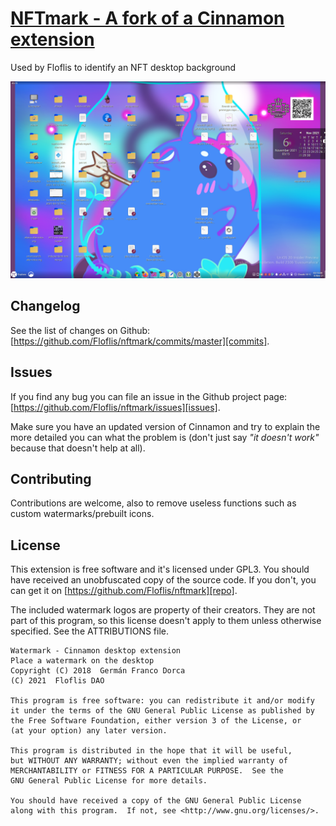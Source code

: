 # [NFTmark - A fork of a Cinnamon extension][repo]

Used by Floflis to identify an NFT desktop background

[![Screenshot](screenshot.png)][repo]

## Changelog
See the list of changes on Github:  [https://github.com/Floflis/nftmark/commits/master][commits].

## Issues
If you find any bug you can file an issue in the Github project page: [https://github.com/Floflis/nftmark/issues][issues].

Make sure you have an updated version of Cinnamon and try to explain the more detailed you can what the problem is (don't just say _"it doesn't work"_ because that doesn't help at all).

## Contributing
Contributions are welcome, also to remove useless functions such as custom watermarks/prebuilt icons.

## License
This extension is free software and it's licensed under GPL3.
You should have received an unobfuscated copy of the source code. If you don't, you can get it on [https://github.com/Floflis/nftmark][repo].

The included watermark logos are property of their creators. They are not part of this program, so this license doesn't apply to them unless otherwise specified. See the ATTRIBUTIONS file.

```
Watermark - Cinnamon desktop extension
Place a watermark on the desktop
Copyright (C) 2018  Germán Franco Dorca
(C) 2021  Floflis DAO

This program is free software: you can redistribute it and/or modify
it under the terms of the GNU General Public License as published by
the Free Software Foundation, either version 3 of the License, or
(at your option) any later version.

This program is distributed in the hope that it will be useful,
but WITHOUT ANY WARRANTY; without even the implied warranty of
MERCHANTABILITY or FITNESS FOR A PARTICULAR PURPOSE.  See the
GNU General Public License for more details.

You should have received a copy of the GNU General Public License
along with this program.  If not, see <http://www.gnu.org/licenses/>.
```

[repo]: https://github.com/Floflis/nftmark
[commits]: https://github.com/Floflis/nftmark/commits/master
[issues]: https://github.com/Floflis/nftmark/issues
[releases]: https://github.com/Floflis/nftmark/releases
